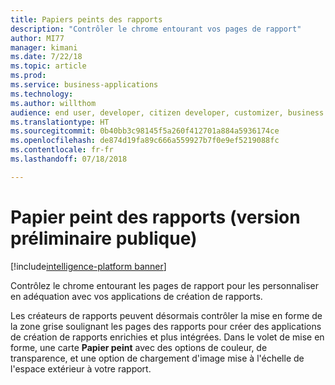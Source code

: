 ```yaml
---
title: Papiers peints des rapports
description: "Contrôler le chrome entourant vos pages de rapport"
author: MI77
manager: kimani
ms.date: 7/22/18
ms.topic: article
ms.prod: 
ms.service: business-applications
ms.technology: 
ms.author: willthom
audience: end user, developer, citizen developer, customizer, business analyst, IT pro
ms.translationtype: HT
ms.sourcegitcommit: 0b40bb3c98145f5a260f412701a884a5936174ce
ms.openlocfilehash: de874d19fa89c666a559927b7f0e9ef5219088fc
ms.contentlocale: fr-fr
ms.lasthandoff: 07/18/2018

---
```


# <a name="report-wallpapers-public-preview"></a>Papier peint des rapports (version préliminaire publique)

[!include[intelligence-platform banner](../../includes/intelligence-platform.md)]

Contrôlez le chrome entourant les pages de rapport pour les personnaliser en adéquation avec vos applications de création de rapports.

Les créateurs de rapports peuvent désormais contrôler la mise en forme de la zone grise soulignant les pages des rapports pour créer des applications de création de rapports enrichies et plus intégrées. Dans le volet de mise en forme, une carte **Papier peint** avec des options de couleur, de transparence, et une option de chargement d'image mise à l'échelle de l'espace extérieur à votre rapport.

<!--
### Who uses this feature
This feature is intended for report authors. 
## Status
### Development status
In development
#### Target timeframe
October ‘18
-->

